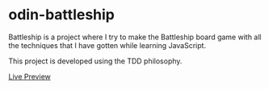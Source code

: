 # odin-battleship

Battleship is a project where I try to make the Battleship board game with all the techniques that I have gotten while learning JavaScript.

This project is developed using the TDD philosophy.

[Live Preview](https://t0nci.github.io/odin-battleship)
